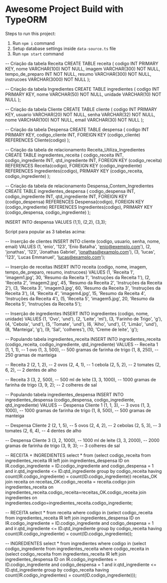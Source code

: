 # Awesome Project Build with TypeORM

Steps to run this project:

1. Run `npm i` command
2. Setup database settings inside `data-source.ts` file
3. Run `npm start` command


-- Criação da tabela Receita
CREATE TABLE receita (
  codigo INT PRIMARY KEY,
  nome VARCHAR(100) NOT NULL,
  imagem VARCHAR(300) NOT NULL,
  tempo_de_preparo INT NOT NULL,
  resumo VARCHAR(300) NOT NULL,
  instrucoes VARCHAR(3000) NOT NULL
);

-- Criação da tabela Ingredientes
CREATE TABLE ingredientes (
  codigo INT PRIMARY KEY,
  nome VARCHAR(50) NOT NULL,
  unidade VARCHAR(10) NOT NULL
);

-- Criação da tabela Cliente
CREATE TABLE cliente (
  codigo INT PRIMARY KEY,
  usuario VARCHAR(20) NOT NULL,
  senha VARCHAR(32) NOT NULL,
  nome VARCHAR(100) NOT NULL,
  email VARCHAR(30) NOT NULL
);

-- Criação da tabela Despensa
CREATE TABLE despensa (
  codigo INT PRIMARY KEY,
  codigo_cliente INT,
  FOREIGN KEY (codigo_cliente) REFERENCES Cliente(codigo)
);

-- Criação da tabela de relacionamento Receita_Utiliza_Ingredientes
CREATE TABLE ingredientes_receita (
  codigo_receita INT,
  codigo_ingrediente INT,
  qtd_ingrediente INT,
  FOREIGN KEY (codigo_receita) REFERENCES Receita(codigo),
  FOREIGN KEY (codigo_ingrediente) REFERENCES Ingredientes(codigo),
  PRIMARY KEY (codigo_receita, codigo_ingrediente)
);

-- Criação da tabela de relacionamento Despensa_Contem_Ingredientes
CREATE TABLE ingredientes_despensa (
  codigo_despensa INT,
  codigo_ingrediente INT,
  qtd_ingrediente INT,
  FOREIGN KEY (codigo_despensa) REFERENCES Despensa(codigo),
  FOREIGN KEY (codigo_ingrediente) REFERENCES Ingredientes(codigo),
  PRIMARY KEY (codigo_despensa, codigo_ingrediente)
);




INSERT INTO despensa VALUES
(1,1),
(2,2),
(3,3);


Script para popular as 3 tabelas acima:

-- Inserção de clientes
INSERT INTO cliente (codigo, usuario, senha, nome, email) VALUES
(1, 'enio', '123', 'Enio Batalha', 'enio@exemplo.com'),
(2, 'jonathas', '123', 'Jonathas Gabriel', 'jonathas@examplo.com'),
(3, 'lucas', '123', 'Lucas Emmanuel', 'lucas@examplo.com');

-- Inserção de receitas
INSERT INTO receita (codigo, nome, imagem, tempo_de_preparo, resumo, instrucoes) VALUES
(1, 'Receita 1', 'imagem1.jpg', 30, 'Resumo da Receita 1', 'Instruções da Receita 1'),
(2, 'Receita 2', 'imagem2.jpg', 45, 'Resumo da Receita 2', 'Instruções da Receita 2'),
(3, 'Receita 3', 'imagem3.jpg', 60, 'Resumo da Receita 3', 'Instruções da Receita 3'),
(4, 'Receita 4', 'imagem4.jpg', 15, 'Resumo da Receita 4', 'Instruções da Receita 4'),
(5, 'Receita 5', 'imagem5.jpg', 20, 'Resumo da Receita 5', 'Instruções da Receita 5');

-- Inserção de ingredientes
INSERT INTO ingredientes (codigo, nome, unidade) VALUES
(1, 'Ovo', 'und'),
(2, 'Leite', 'ml'),
(3, 'Farinho de Trigo', 'g'),
(4, 'Cebola', 'und'),
(5, 'Tomate', 'und'),
(6, 'Alho', 'und'),
(7, 'Limão', 'und'),
(8, 'Manteiga', 'g'),
(9, 'Sal', 'colheres'),
(10, 'Creme de leite', 'g');


-- Populando tabela ingredientes_receita
INSERT INTO ingredientes_receita (codigo_receita, codigo_ingrediente, qtd_ingrediente)
VALUES
  -- Receita 1
  (1, 1, 1), -- 1 ovo
  (1, 3, 500), -- 500 gramas de farinha de trigo
  (1, 8, 250), -- 250 gramas de manteiga
  
  -- Receita 2
  (2, 1, 2), -- 2 ovos
  (2, 4, 1), -- 1 cebola
  (2, 5, 2), -- 2 tomates
  (2, 6, 2), -- 2 dentes de alho
  
  -- Receita 3
  (3, 2, 500), -- 500 ml de leite
  (3, 3, 1000), -- 1000 gramas de farinha de trigo
  (3, 9, 2); -- 2 colheres de sal

-- Populando tabela ingredientes_despensa
INSERT INTO ingredientes_despensa (codigo_despensa, codigo_ingrediente, qtd_ingrediente)
VALUES
  -- Despensa Cliente 1
  (1, 1, 3), -- 3 ovos
  (1, 3, 1000), -- 1000 gramas de farinha de trigo
  (1, 8, 500), -- 500 gramas de manteiga
  
  -- Despensa Cliente 2
  (2, 1, 5), -- 5 ovos
  (2, 4, 2), -- 2 cebolas
  (2, 5, 3), -- 3 tomates
  (2, 6, 4), -- 4 dentes de alho
  
  -- Despensa Cliente 3
  (3, 2, 1000), -- 1000 ml de leite
  (3, 3, 2000), -- 2000 gramas de farinha de trigo
  (3, 9, 3); -- 3 colheres de sal

  -- RECEITA + INGREDIENTES
select * from (select codigo_receita
from ingredientes_receita IR left join ingredientes_despensa ID on IR.codigo_ingrediente = ID.codigo_ingrediente
and codigo_despensa = 1 and ir.qtd_ingrediente <= ID.qtd_ingrediente
group by codigo_receita
having count(IR.codigo_ingrediente) = count(ID.codigo_ingrediente)) receitas_OK
join receita on receitas_OK.codigo_receita = receita.codigo
join ingredientes_receita on ingredientes_receita.codigo_receita=receitas_OK.codigo_receita
join ingredientes on ingredientes.codigo=ingredientes_receita.codigo_ingrediente;

-- RECEITA
select * from receita where codigo in (select codigo_receita
from ingredientes_receita IR left join ingredientes_despensa ID on IR.codigo_ingrediente = ID.codigo_ingrediente
and codigo_despensa = 1 and ir.qtd_ingrediente <= ID.qtd_ingrediente
group by codigo_receita
having count(IR.codigo_ingrediente) = count(ID.codigo_ingrediente));

-- INGREDIENTES
select * from ingredientes where codigo in (select codigo_ingrediente from ingredientes_receita where codigo_receita in (select codigo_receita
from ingredientes_receita IR left join ingredientes_despensa ID on IR.codigo_ingredientes = ID.codigo_ingrediente
and codigo_despensa = 1 and ir.qtd_ingrediente <= ID.qtd_ingrediente
group by codigo_receita
having count(IR.codigo_ingredientes) = count(ID.codigo_ingrediente)));